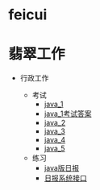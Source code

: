 # feicui


翡翠工作
=====================================

* 行政工作

  * 考试
    *  [java_1](exam/java_exam1.md)
    *  [java_1考试答案](exam/java_exam1_answer.md)
    *  [java_2](exam/java_exam2.md)
    *  [java_3](exam/java_exam3.md)
    *  [java_4](exam/java_exam4.md)
    *  [java_5](exam/java_exam5.md)
  * 练习
    * [java版日报](practise/java1.md)
    * [日报系统接口](practise/daily_interface.md)


